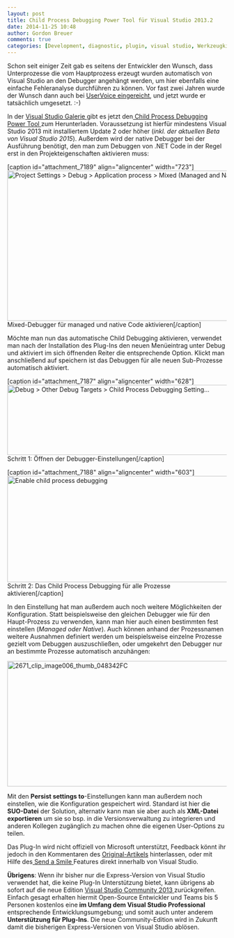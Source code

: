 ```yaml
---
layout: post
title: Child Process Debugging Power Tool für Visual Studio 2013.2
date: 2014-11-25 10:48
author: Gordon Breuer
comments: true
categories: [Development, diagnostic, plugin, visual studio, Werkzeugkiste]
---
```

Schon seit einiger Zeit gab es seitens der Entwickler den Wunsch, dass Unterprozesse die vom Hauptprozess erzeugt wurden automatisch von Visual Studio an den Debugger angehängt werden, um hier ebenfalls eine einfache Fehleranalyse durchführen zu können. Vor fast zwei Jahren wurde der Wunsch dann auch bei <a href="http://visualstudio.uservoice.com/forums/121579-visual-studio/suggestions/3549376-attach-child-process-to-debugger-automatically" target="_blank">UserVoice eingereicht</a>, und jetzt wurde er tatsächlich umgesetzt. :-)

In der <a href="https://visualstudiogallery.msdn.microsoft.com" target="_blank">Visual Studio Galerie </a>gibt es jetzt den<a href="https://visualstudiogallery.msdn.microsoft.com/a1141bff-463f-465f-9b6d-d29b7b503d7a" target="_blank"> Child Process Debugging Power Tool </a>zum Herunterladen. Voraussetzung ist hierfür mindestens Visual Studio 2013 mit installiertem Update 2 oder höher (<em>inkl. der aktuellen Beta von Visual Studio 2015</em>). Außerdem wird der native Debugger bei der Ausführung benötigt, den man zum Debuggen von .NET Code in der Regel erst in den Projekteigenschaften aktivieren muss:

[caption id="attachment_7189" align="aligncenter" width="723"]<img class="wp-image-7189 size-full" src="http://anheledirwp.blob.core.windows.net/wordpress/2014/11/Mixed-Mode-Debugging.png" alt="Project Settings &gt; Debug &gt; Application process &gt; Mixed (Managed and Native)" width="723" height="345" /> Mixed-Debugger für managed und native Code aktivieren[/caption]

Möchte man nun das automatische Child Debugging aktivieren, verwendet man nach der Installation des Plug-Ins den neuen Menüeintrag unter Debug und aktiviert im sich öffnenden Reiter die entsprechende Option. Klickt man anschließend auf speichern ist das Debuggen für alle neuen Sub-Prozesse automatisch aktiviert.

[caption id="attachment_7187" align="aligncenter" width="628"]<img class="wp-image-7187 size-full" src="http://anheledirwp.blob.core.windows.net/wordpress/2014/11/1738_clip_image002_thumb_09CF98FC.png" alt="Debug &gt; Other Debug Targets &gt; Child Process Debugging Setting..." width="628" height="161" /> Schritt 1: Öffnen der Debugger-Einstellungen[/caption]

[caption id="attachment_7188" align="aligncenter" width="603"]<a href="http://anheledirwp.blob.core.windows.net/wordpress/2014/11/3302_clip_image004_thumb_5B78A3FF.jpg"><img class="wp-image-7188 size-full" src="http://anheledirwp.blob.core.windows.net/wordpress/2014/11/3302_clip_image004_thumb_5B78A3FF.jpg" alt="Enable child process debugging" width="603" height="244" /></a> Schritt 2: Das Child Process Debugging für alle Prozesse aktivieren[/caption]

In den Einstellung hat man außerdem auch noch weitere Möglichkeiten der Konfiguration. Statt beispielsweise den gleichen Debugger wie für den Haupt-Prozess zu verwenden, kann man hier auch einen bestimmten fest einstellen (<em>Managed oder Native</em>). Auch können anhand der Prozessnamen weitere Ausnahmen definiert werden um beispielsweise einzelne Prozesse gezielt vom Debuggen auszuschließen, oder umgekehrt den Debugger nur an bestimmte Prozesse automatisch anzuhängen:

<img class="aligncenter size-full wp-image-7190" src="http://anheledirwp.blob.core.windows.net/wordpress/2014/11/2671_clip_image006_thumb_048342FC.jpg" alt="2671_clip_image006_thumb_048342FC" width="628" height="288" />

Mit den <strong>Persist settings to</strong>-Einstellungen kann man außerdem noch einstellen, wie die Konfiguration gespeichert wird. Standard ist hier die <strong>SUO-Datei</strong> der Solution, alternativ kann man sie aber auch als<strong> XML-Datei exportieren</strong> um sie so bsp. in die Versionsverwaltung zu integrieren und anderen Kollegen zugänglich zu machen ohne die eigenen User-Options zu teilen.

Das Plug-In wird nicht offiziell von Microsoft unterstützt, Feedback könnt ihr jedoch in den Kommentaren des <a href="http://blogs.msdn.com/b/visualstudioalm/archive/2014/11/24/introducing-the-child-process-debugging-power-tool.aspx" target="_blank">Original-Artikels</a> hinterlassen, oder mit Hilfe des<a href="http://msdn.microsoft.com/en-us/library/zzszcehe.aspx" target="_blank"> Send a Smile </a>Features direkt innerhalb von Visual Studio.

<strong>Übrigens</strong>: Wenn ihr bisher nur die Express-Version von Visual Studio verwendet hat, die keine Plug-In Unterstützung bietet, kann übrigens ab sofort auf die neue Edition <a href="http://www.visualstudio.com/news/vs2013-community-vs" target="_blank">Visual Studio Community 2013 </a>zurückgreifen. Einfach gesagt erhalten hiermit Open-Source Entwickler und Teams bis 5 Personen kostenlos eine<strong> im Umfang dem Visual Studio Professional</strong> entsprechende Entwicklungsumgebung; und somit auch unter anderem <strong>Unterstützung für Plug-Ins</strong>. Die neue Community-Edition wird in Zukunft damit die bisherigen Express-Versionen von Visual Studio ablösen.
